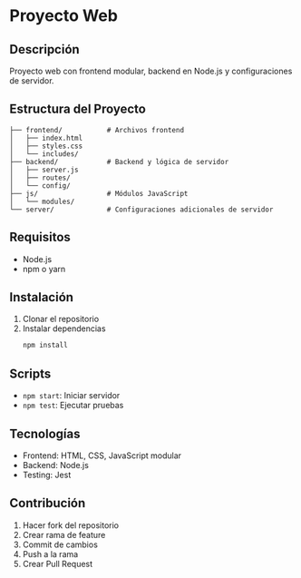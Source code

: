 # Proyecto Web

## Descripción
Proyecto web con frontend modular, backend en Node.js y configuraciones de servidor.

## Estructura del Proyecto
```
├── frontend/           # Archivos frontend
│   ├── index.html
│   ├── styles.css
│   └── includes/
├── backend/            # Backend y lógica de servidor
│   ├── server.js
│   ├── routes/
│   └── config/
├── js/                 # Módulos JavaScript
│   └── modules/
└── server/             # Configuraciones adicionales de servidor
```

## Requisitos
- Node.js
- npm o yarn

## Instalación
1. Clonar el repositorio
2. Instalar dependencias
   ```bash
   npm install
   ```

## Scripts
- `npm start`: Iniciar servidor
- `npm test`: Ejecutar pruebas

## Tecnologías
- Frontend: HTML, CSS, JavaScript modular
- Backend: Node.js
- Testing: Jest

## Contribución
1. Hacer fork del repositorio
2. Crear rama de feature
3. Commit de cambios
4. Push a la rama
5. Crear Pull Request
